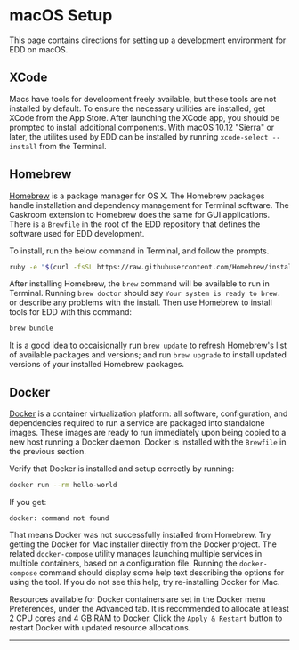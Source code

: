 # macOS Setup

This page contains directions for setting up a development environment for EDD
on macOS.

## XCode

Macs have tools for development freely available, but these tools are not
installed by default. To ensure the necessary utilities are installed, get
XCode from the App Store. After launching the XCode app, you should be prompted
to install additional components. With macOS 10.12 "Sierra" or later, the
utilites used by EDD can be installed by running `xcode-select --install` from
the Terminal.

## Homebrew

[Homebrew][1] is a package manager for OS X. The Homebrew packages handle
installation and dependency management for Terminal software. The Caskroom
extension to Homebrew does the same for GUI applications. There is a `Brewfile`
in the root of the EDD repository that defines the software used for
EDD development.

To install, run the below command in Terminal, and follow the prompts.

```bash
ruby -e "$(curl -fsSL https://raw.githubusercontent.com/Homebrew/install/master/install)"
```

After installing Homebrew, the `brew` command will be available to run in
Terminal. Running `brew doctor` should say `Your system is ready to brew.` or
describe any problems with the install. Then use Homebrew to install tools for
EDD with this command:

```bash
brew bundle
```

It is a good idea to occaisionally run `brew update` to refresh Homebrew's list
of available packages and versions; and run `brew upgrade` to install updated
versions of your installed Homebrew packages.

## Docker

[Docker][2] is a container virtualization platform: all software,
configuration, and dependencies required to run a service are packaged into
standalone images. These images are ready to run immediately upon being copied
to a new host running a Docker daemon. Docker is installed with the `Brewfile`
in the previous section.

Verify that Docker is installed and setup correctly by running:

```bash
docker run --rm hello-world
```

If you get:

```
docker: command not found
```

That means Docker was not successfully installed from Homebrew. Try getting the
Docker for Mac installer directly from the Docker project. The related
`docker-compose` utility manages launching multiple services in multiple
containers, based on a configuration file. Running the `docker-compose` command
should display some help text describing the options for using the tool. If you
do not see this help, try re-installing Docker for Mac.

Resources available for Docker containers are set in the Docker menu
Preferences, under the Advanced tab. It is recommended to allocate at least 2
CPU cores and 4 GB RAM to Docker. Click the `Apply & Restart` button to restart
Docker with updated resource allocations.

---

[1]: http://brew.sh/
[2]: https://docker.io/
